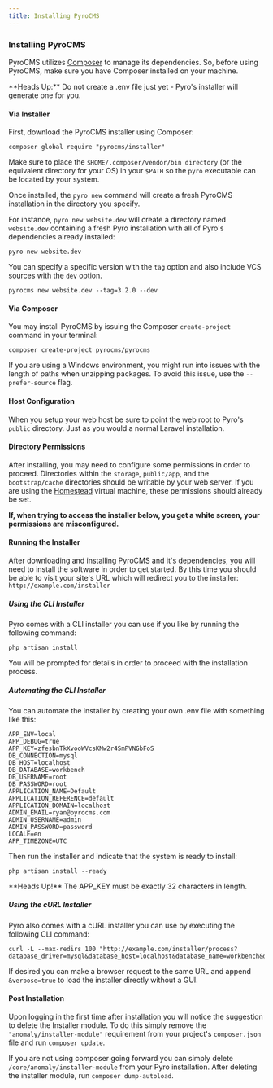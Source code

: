 ```yaml
---
title: Installing PyroCMS  
---
```


### Installing PyroCMS

PyroCMS utilizes [Composer](https://getcomposer.org/) to manage its dependencies. So, before using PyroCMS, make sure you have Composer installed on your machine.

<div class="alert alert-danger">**Heads Up:** Do not create a .env file just yet - Pyro's installer will generate one for you.</div>

#### Via Installer

First, download the PyroCMS installer using Composer:

    composer global require "pyrocms/installer"

Make sure to place the `$HOME/.composer/vendor/bin directory` (or the equivalent directory for your OS) in your `$PATH` so the `pyro` executable can be located by your system.

Once installed, the `pyro new` command will create a fresh PyroCMS installation in the directory you specify.

For instance, `pyro new website.dev` will create a directory named `website.dev` containing a fresh Pyro installation with all of Pyro's dependencies already installed:

    pyro new website.dev

You can specify a specific version with the `tag` option and also include VCS sources with the `dev` option.

    pyrocms new website.dev --tag=3.2.0 --dev

#### Via Composer

You may install PyroCMS by issuing the Composer `create-project` command in your terminal:

    composer create-project pyrocms/pyrocms

If you are using a Windows environment, you might run into issues with the length of paths when unzipping packages. To avoid this issue, use the `--prefer-source` flag.

#### Host Configuration

When you setup your web host be sure to point the web root to Pyro's `public` directory. Just as you would a normal Laravel installation.

#### Directory Permissions

After installing, you may need to configure some permissions in order to proceed. Directories within the `storage`, `public/app`, and the `bootstrap/cache` directories should be writable by your web server. If you are using the [Homestead](http://laravel.com/docs/5.3/homestead) virtual machine, these permissions should already be set.

**If, when trying to access the installer below, you get a white screen, your permissions are misconfigured.**





#### Running the Installer

After downloading and installing PyroCMS and it's dependencies, you will need to install the software in order to get started. By this time you should be able to visit your site's URL which will redirect you to the installer: `http://example.com/installer`





##### Using the CLI Installer

Pyro comes with a CLI installer you can use if you like by running the following command:

    php artisan install

You will be prompted for details in order to proceed with the installation process.

##### Automating the CLI Installer

You can automate the installer by creating your own .env file with something like this:

    APP_ENV=local
    APP_DEBUG=true
    APP_KEY=zfesbnTkXvooWVcsKMw2r4SmPVNGbFoS
    DB_CONNECTION=mysql
    DB_HOST=localhost
    DB_DATABASE=workbench
    DB_USERNAME=root
    DB_PASSWORD=root
    APPLICATION_NAME=Default
    APPLICATION_REFERENCE=default
    APPLICATION_DOMAIN=localhost
    ADMIN_EMAIL=ryan@pyrocms.com
    ADMIN_USERNAME=admin
    ADMIN_PASSWORD=password
    LOCALE=en
    APP_TIMEZONE=UTC

Then run the installer and indicate that the system is ready to install:

    php artisan install --ready

<div class="alert alert-danger">**Heads Up!** The APP_KEY must be exactly 32 characters in length.</div>

##### Using the cURL Installer

Pyro also comes with a cURL installer you can use by executing the following CLI command:

    curl -L --max-redirs 100 "http://example.com/installer/process?database_driver=mysql&database_host=localhost&database_name=workbench&database_username=root&database_password=root&admin_username=admin&admin_email=ryan%40pyrocms.com&admin_password=password&application_name=Default&application_reference=default&application_domain=workbench.local%3A8888&application_locale=en&application_timezone=UTC&action=install"

If desired you can make a browser request to the same URL and append `&verbose=true` to load the installer directly without a GUI.

#### Post Installation

Upon logging in the first time after installation you will notice the suggestion to delete the Installer module. To do this simply remove the `"anomaly/installer-module"` requirement from your project's `composer.json` file and run `composer update`.

If you are not using composer going forward you can simply delete `/core/anomaly/installer-module` from your Pyro installation. After deleting the installer module, run `composer dump-autoload`.
